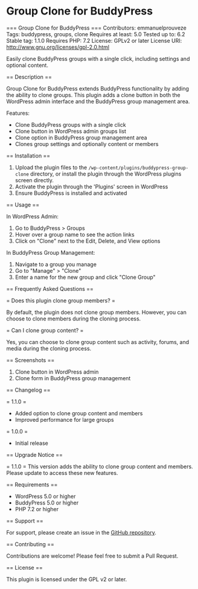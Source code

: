 # Group Clone for BuddyPress

=== Group Clone for BuddyPress ===
Contributors: emmanuelprouveze
Tags: buddypress, groups, clone
Requires at least: 5.0
Tested up to: 6.2
Stable tag: 1.1.0
Requires PHP: 7.2
License: GPLv2 or later
License URI: http://www.gnu.org/licenses/gpl-2.0.html

Easily clone BuddyPress groups with a single click, including settings and optional content.

== Description ==

Group Clone for BuddyPress extends BuddyPress functionality by adding the ability to clone groups. This plugin adds a clone button in both the WordPress admin interface and the BuddyPress group management area.

Features:

* Clone BuddyPress groups with a single click
* Clone button in WordPress admin groups list
* Clone option in BuddyPress group management area
* Clones group settings and optionally content or members

== Installation ==

1. Upload the plugin files to the `/wp-content/plugins/buddypress-group-clone` directory, or install the plugin through the WordPress plugins screen directly.
2. Activate the plugin through the 'Plugins' screen in WordPress
3. Ensure BuddyPress is installed and activated

== Usage ==

In WordPress Admin:
1. Go to BuddyPress > Groups
2. Hover over a group name to see the action links
3. Click on "Clone" next to the Edit, Delete, and View options

In BuddyPress Group Management:
1. Navigate to a group you manage
2. Go to "Manage" > "Clone"
3. Enter a name for the new group and click "Clone Group"

== Frequently Asked Questions ==

= Does this plugin clone group members? =

By default, the plugin does not clone group members. However, you can choose to clone members during the cloning process.

= Can I clone group content? =

Yes, you can choose to clone group content such as activity, forums, and media during the cloning process.

== Screenshots ==

1. Clone button in WordPress admin
2. Clone form in BuddyPress group management

== Changelog ==

= 1.1.0 =
* Added option to clone group content and members
* Improved performance for large groups

= 1.0.0 =
* Initial release

== Upgrade Notice ==

= 1.1.0 =
This version adds the ability to clone group content and members. Please update to access these new features.

== Requirements ==

* WordPress 5.0 or higher
* BuddyPress 5.0 or higher
* PHP 7.2 or higher

== Support ==

For support, please create an issue in the [GitHub repository](https://github.com/EmmanuelProuveze/group-clone-for-buddypress).

== Contributing ==

Contributions are welcome! Please feel free to submit a Pull Request.

== License ==

This plugin is licensed under the GPL v2 or later.
